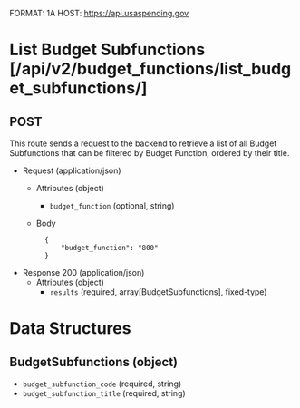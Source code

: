 FORMAT: 1A
HOST: https://api.usaspending.gov

# List Budget Subfunctions [/api/v2/budget_functions/list_budget_subfunctions/]

## POST

This route sends a request to the backend to retrieve a list of all Budget Subfunctions that can be filtered by Budget Function, ordered by their title.
        
+ Request (application/json)
    + Attributes (object)
        + `budget_function` (optional, string)
    + Body

            {
                "budget_function": "800"
            }

+ Response 200 (application/json)
    + Attributes (object)
        + `results` (required, array[BudgetSubfunctions], fixed-type)

# Data Structures

## BudgetSubfunctions (object)
+ `budget_subfunction_code` (required, string)
+ `budget_subfunction_title` (required, string)
